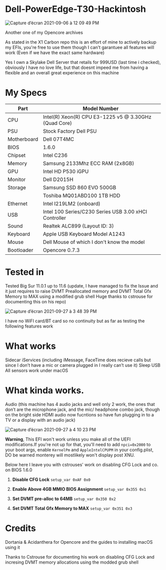 # Dell-PowerEdge-T30-Hackintosh
![Capture d’écran 2021-09-06 à 12 09 49 PM](https://user-images.githubusercontent.com/76212533/132251588-ee22b022-3e5a-4df9-98f5-b292feb06e38.png)

Another one of my Opencore archives

As stated in the X1 Carbon repo this is an effort of mine to actively backup my EFIs, you're free to use them though I can't garantuee all features will work (Even if we have the exact same hardware)

Yes I own a Skylake Dell Server that retails for 999USD (last time i checked), obviously I have no love life, but that doesnt impeed me from having a flexible and an overall great experience on this machine 

# My Specs

| Part        | Model Number
| ---         | ---
| CPU         | Intel(R) Xeon(R) CPU E3-1225 v5 @ 3.30GHz (Quad Core)
| PSU         | Stock Factory Dell PSU
| Motherboard | Dell 07T4MC
| BIOS        | 1.6.0
| Chipset     | Intel C236
| Memory      | Samsung 2133Mhz ECC RAM (2x8GB)
| GPU         | Intel HD P530 iGPU
| Monitor     | Dell D2015H
| Storage     | Samsung SSD 860 EVO 500GB
|             | Toshiba MQ01ABD100 1TB HDD
| Ethernet    | Intel I219LM2 (onboard)
| USB         | Intel 100 Series/C230 Series USB 3.00 xHCI Controller
| Sound       | Realtek ALC899 (Layout ID: 3)
| Keyboard    | Apple USB Keyboard Model A1243
| Mouse       | Dell Mouse of which I don't know the model
| Bootloader  | Opencore 0.7.3

# Tested in
Tested Big Sur 11.0.1 up to 11.6 (update, I have managed to fix the Issue and it just requires to raise DVMT Preallocated memory and DVMT Total Gfx Memory to MAX  using a modified grub shell Huge thanks to cstrouse for documenting this on his repo)

![Capture d’écran 2021-09-27 à 3 48 39 PM](https://user-images.githubusercontent.com/76212533/134996825-70455c19-71ca-4919-9be1-c8b2745bdb4f.png)


I have no WiFI card/BT card so no continuity but as far as testing the following features work 

# What works
Sidecar
iServices (including iMessage, FaceTime does recieve calls but since I don’t have a mic or camera plugged in I really can’t use it)
Sleep
USB
All sensors work under macOS

# What kinda works.
Audio (this machine has 4 audio jacks and well only 2 work, the ones that don’t are the microphone jack, and the mic/ headphone combo jack, though on the bright side HDMI audio now fucntions so have fun plugging in to a TV or a display with an audio jack) 

![Capture d’écran 2021-09-27 à 4 10 23 PM](https://user-images.githubusercontent.com/76212533/134997317-44d08425-6935-4258-96e7-7c83aabda902.png)

**Warning**, This EFI won't work unless you make all of the UEFI modifications.If you're not up for that, you'll need to add ```npci=0x2000``` to your boot args, enable ```KernelPm``` and ```AppleIntelCPUPM``` in your config.plist, DO be warned monterey will mostlikely won't display post XNU.

Below here I leave you with cstrouses' work on disabling CFG Lock and co. on BIOS 1.6.0

1. **Disable CFG Lock**
```setup_var 0xAF 0x0```

2. **Enable Above 4GB MMIO BIOS Assignment**
```setup_var 0x355 0x1```

3. **Set DVMT pre-alloc to 64MB** 
```setup_var 0x350 0x2```

4. **Set DVMT Total Gfx Memory to MAX**
```setup_var 0x351 0x3```


# Credits 

Dortania & Acidanthera for Opencore and the guides to installing macOS using it

Thanks to Cstrouse for documenting his work on disabling CFG Lock and incresing DVMT memory allocations using the modded grub shell 



